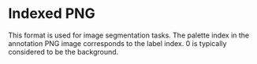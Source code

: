 # Indexed PNG

This format is used for image segmentation tasks.
The palette index in the annotation PNG image corresponds to the label index.
0 is typically considered to be the background.
